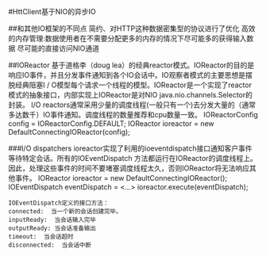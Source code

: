 #HttClient基于NIO的异步IO

##和其他IO框架的不同点
		简约、对HTTP这种数据密集型的协议进行了优化
		高效的内存管理:数据使用者在不需要分配更多的内存的情况下尽可能多的获得输入数据
		尽可能的直接访问NIO通道

##IOReactor
	基于道格李（doug lea）的经典reactor模式。IOReactor的目的是响应IO事件，并且分发事件通知到各个IO会话中。IO观察者模式的主要思想是摆脱经典阻塞I / O模型每个请求一个线程的模型。IOReactor是一个实现了reactor模式的抽象接口，内部实现上IOReactor是对NIO java.nio.channels.Selector的封装。
	I/O reactors通常采用少量的调度线程(一般只有一个)去分发大量的（通常多达数千）IO事件通知。调度线程的数量推荐和cpu数量一致。
	IOReactorConfig config = IOReactorConfig.DEFAULT;
	IOReactor ioreactor = new DefaultConnectingIOReactor(config);

###I/O dispatchers
	ioreactor实现了利用的ioeventdispatch接口通知客户事件等待特定会话。所有的IOEventDispatch 方法都运行在IOReactor的调度线程上。因此，处理这些事件的时间不要堵塞调度线程太久，否则IOReactor将无法响应其他事件。
	IOReactor ioreactor = new DefaultConnectingIOReactor();
	IOEventDispatch eventDispatch = <...>
	ioreactor.execute(eventDispatch);

	IOEventDispatch定义的接口方法：
	connected:  当一个新的会话创建完毕。
	inputReady:  当会话输入完毕
	outputReady: 当会话准备输出
	timeout:  当会话超时
	disconnected:  当会话中断

